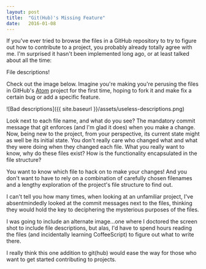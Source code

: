 ```yaml
---
layout: post
title:  "Git(Hub)'s Missing Feature"
date:   2016-01-08
---
```


If you've ever tried to browse the files in a GitHub repository to try to figure out how to contribute to a project, you probably already totally agree with me. I'm surprised it hasn't been implemented long ago, or at least talked about all the time:

File descriptions!

Check out the image below. Imagine you're making you're perusing the files in GitHub's [Atom](github.com/atom/atom) project for the first time, hoping to fork it and make fix a certain bug or add a specific feature.

![Bad descriptions]({{ site.baseurl }}/assets/useless-descriptions.png)

Look next to each file name, and what do you see? The mandatory commit message that git enforces (and I'm glad it does) when you make a change. Now, being new to the project, from your perspective, its current state might as well be its initial state. You don't really care who changed what and what they were doing when they changed each file. What you really want to know, why do these files exist? How is the functionality encapsulated in the file structure?

You want to know which file to hack on to make your changes! And you don't want to have to rely on a combination of carefully chosen filenames and a lengthy exploration of the project's file structure to find out.

I can't tell you how many times, when looking at an unfamiliar project, I've absentmindedly looked at the commit messages next to the files, thinking they would hold the key to deciphering the mysterious purposes of the files.

I was going to include an alternate image...one where I doctored the screen shot to include file descriptions, but alas, I'd have to spend hours reading the files (and incidentally learning CoffeeScript) to figure out what to write there.

I really think this one addition to git(hub) would ease the way for those who want to get started contributing to projects.
